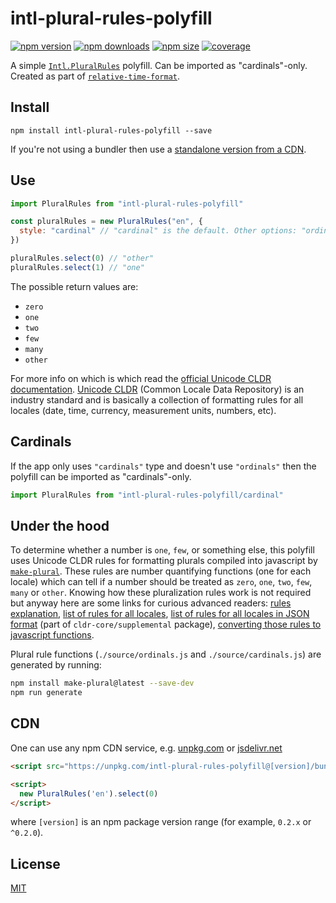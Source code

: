 # intl-plural-rules-polyfill

[![npm version](https://img.shields.io/npm/v/intl-plural-rules-polyfill.svg?style=flat-square)](https://www.npmjs.com/package/intl-plural-rules-polyfill)
[![npm downloads](https://img.shields.io/npm/dm/intl-plural-rules-polyfill.svg?style=flat-square)](https://www.npmjs.com/package/intl-plural-rules-polyfill)
[![npm size](https://img.shields.io/bundlephobia/minzip/intl-plural-rules-polyfill.svg?label=size)](https://www.npmjs.com/package/intl-plural-rules-polyfill)
[![coverage](https://img.shields.io/coveralls/catamphetamine/intl-plural-rules-polyfill/master.svg?style=flat-square)](https://coveralls.io/r/catamphetamine/intl-plural-rules-polyfill?branch=master)

A simple [`Intl.PluralRules`](https://developer.mozilla.org/en-US/docs/Web/JavaScript/Reference/Global_Objects/PluralRules) polyfill. Can be imported as "cardinals"-only. Created as part of [`relative-time-format`](https://github.com/catamphetamine/relative-time-format).

## Install

```
npm install intl-plural-rules-polyfill --save
```

If you're not using a bundler then use a [standalone version from a CDN](#cdn).

## Use

```js
import PluralRules from "intl-plural-rules-polyfill"

const pluralRules = new PluralRules("en", {
  style: "cardinal" // "cardinal" is the default. Other options: "ordinal".
})

pluralRules.select(0) // "other"
pluralRules.select(1) // "one"
```

The possible return values are:

* `zero`
* `one`
* `two`
* `few`
* `many`
* `other`

For more info on which is which read the [official Unicode CLDR documentation](http://cldr.unicode.org/index/cldr-spec/plural-rules). [Unicode CLDR](http://cldr.unicode.org/) (Common Locale Data Repository) is an industry standard and is basically a collection of formatting rules for all locales (date, time, currency, measurement units, numbers, etc).

## Cardinals

If the app only uses `"cardinals"` type and doesn't use `"ordinals"` then the polyfill can be imported as "cardinals"-only.

```js
import PluralRules from "intl-plural-rules-polyfill/cardinal"
```

## Under the hood

To determine whether a number is `one`, `few`, or something else, this polyfill uses Unicode CLDR rules for formatting plurals compiled into javascript by [`make-plural`](https://github.com/eemeli/make-plural). These rules are number quantifying functions (one for each locale) which can tell if a number should be treated as `zero`, `one`, `two`, `few`, `many` or `other`. Knowing how these pluralization rules work is not required but anyway here are some links for curious advanced readers: [rules explanation](http://cldr.unicode.org/index/cldr-spec/plural-rules), [list of rules for all locales](http://www.unicode.org/cldr/charts/latest/supplemental/language_plural_rules.html), [list of rules for all locales in JSON format](https://github.com/unicode-cldr/cldr-core/blob/master/supplemental/plurals.json) (part of `cldr-core/supplemental` package), [converting those rules to javascript functions](https://github.com/eemeli/make-plural).

Plural rule functions (`./source/ordinals.js` and `./source/cardinals.js`) are generated by running:

```sh
npm install make-plural@latest --save-dev
npm run generate
```

## CDN

One can use any npm CDN service, e.g. [unpkg.com](https://unpkg.com) or [jsdelivr.net](https://jsdelivr.net)

```html
<script src="https://unpkg.com/intl-plural-rules-polyfill@[version]/bundle/polyfill.js"></script>

<script>
  new PluralRules('en').select(0)
</script>
```

where `[version]` is an npm package version range (for example, `0.2.x` or `^0.2.0`).

## License

[MIT](LICENSE)